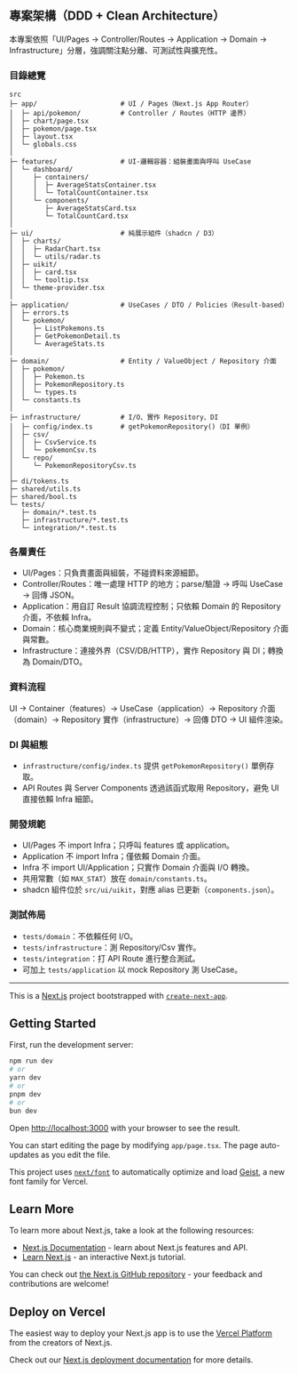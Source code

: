 ## 專案架構（DDD + Clean Architecture）

本專案依照「UI/Pages → Controller/Routes → Application → Domain → Infrastructure」分層，強調關注點分離、可測試性與擴充性。

### 目錄總覽

```
src
├─ app/                     # UI / Pages（Next.js App Router）
│  ├─ api/pokemon/          # Controller / Routes（HTTP 邊界）
│  ├─ chart/page.tsx
│  ├─ pokemon/page.tsx
│  ├─ layout.tsx
│  └─ globals.css
│
├─ features/                # UI-邏輯容器：組裝畫面與呼叫 UseCase
│  └─ dashboard/
│     ├─ containers/
│     │  ├─ AverageStatsContainer.tsx
│     │  └─ TotalCountContainer.tsx
│     └─ components/
│        ├─ AverageStatsCard.tsx
│        └─ TotalCountCard.tsx
│
├─ ui/                      # 純展示組件（shadcn / D3）
│  ├─ charts/
│  │  ├─ RadarChart.tsx
│  │  └─ utils/radar.ts
│  ├─ uikit/
│  │  ├─ card.tsx
│  │  └─ tooltip.tsx
│  └─ theme-provider.tsx
│
├─ application/             # UseCases / DTO / Policies（Result-based）
│  ├─ errors.ts
│  └─ pokemon/
│     ├─ ListPokemons.ts
│     ├─ GetPokemonDetail.ts
│     └─ AverageStats.ts
│
├─ domain/                  # Entity / ValueObject / Repository 介面
│  ├─ pokemon/
│  │  ├─ Pokemon.ts
│  │  ├─ PokemonRepository.ts
│  │  └─ types.ts
│  └─ constants.ts
│
├─ infrastructure/          # I/O、實作 Repository、DI
│  ├─ config/index.ts       # getPokemonRepository()（DI 單例）
│  ├─ csv/
│  │  ├─ CsvService.ts
│  │  └─ pokemonCsv.ts
│  └─ repo/
│     └─ PokemonRepositoryCsv.ts
│
├─ di/tokens.ts
├─ shared/utils.ts
├─ shared/bool.ts
└─ tests/
   ├─ domain/*.test.ts
   ├─ infrastructure/*.test.ts
   └─ integration/*.test.ts
```

### 各層責任

- UI/Pages：只負責畫面與組裝，不碰資料來源細節。
- Controller/Routes：唯一處理 HTTP 的地方；parse/驗證 → 呼叫 UseCase → 回傳 JSON。
- Application：用自訂 Result 協調流程控制；只依賴 Domain 的 Repository 介面，不依賴 Infra。
- Domain：核心商業規則與不變式；定義 Entity/ValueObject/Repository 介面與常數。
- Infrastructure：連接外界（CSV/DB/HTTP），實作 Repository 與 DI；轉換為 Domain/DTO。

### 資料流程

UI → Container（features）→ UseCase（application）→ Repository 介面（domain）→ Repository 實作（infrastructure）→ 回傳 DTO → UI 組件渲染。

### DI 與組態

- `infrastructure/config/index.ts` 提供 `getPokemonRepository()` 單例存取。
- API Routes 與 Server Components 透過該函式取用 Repository，避免 UI 直接依賴 Infra 細節。

### 開發規範

- UI/Pages 不 import Infra；只呼叫 features 或 application。
- Application 不 import Infra；僅依賴 Domain 介面。
- Infra 不 import UI/Application；只實作 Domain 介面與 I/O 轉換。
- 共用常數（如 `MAX_STAT`）放在 `domain/constants.ts`。
- shadcn 組件位於 `src/ui/uikit`，對應 alias 已更新（`components.json`）。

### 測試佈局

- `tests/domain`：不依賴任何 I/O。
- `tests/infrastructure`：測 Repository/Csv 實作。
- `tests/integration`：打 API Route 進行整合測試。
- 可加上 `tests/application` 以 mock Repository 測 UseCase。

---

This is a [Next.js](https://nextjs.org) project bootstrapped with [`create-next-app`](https://nextjs.org/docs/app/api-reference/cli/create-next-app).

## Getting Started

First, run the development server:

```bash
npm run dev
# or
yarn dev
# or
pnpm dev
# or
bun dev
```

Open [http://localhost:3000](http://localhost:3000) with your browser to see the result.

You can start editing the page by modifying `app/page.tsx`. The page auto-updates as you edit the file.

This project uses [`next/font`](https://nextjs.org/docs/app/building-your-application/optimizing/fonts) to automatically optimize and load [Geist](https://vercel.com/font), a new font family for Vercel.

## Learn More

To learn more about Next.js, take a look at the following resources:

- [Next.js Documentation](https://nextjs.org/docs) - learn about Next.js features and API.
- [Learn Next.js](https://nextjs.org/learn) - an interactive Next.js tutorial.

You can check out [the Next.js GitHub repository](https://github.com/vercel/next.js) - your feedback and contributions are welcome!

## Deploy on Vercel

The easiest way to deploy your Next.js app is to use the [Vercel Platform](https://vercel.com/new?utm_medium=default-template&filter=next.js&utm_source=create-next-app&utm_campaign=create-next-app-readme) from the creators of Next.js.

Check out our [Next.js deployment documentation](https://nextjs.org/docs/app/building-your-application/deploying) for more details.
